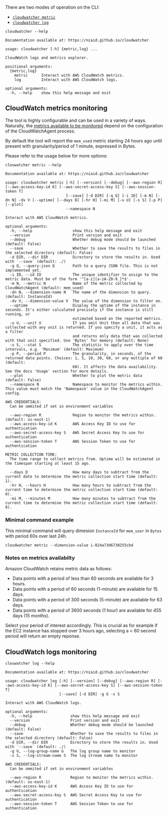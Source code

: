 There are two modes of operation on the CLI:

- [`cloudwatcher metric`](#cloudwatch-metrics-monitoring)
- [`cloudwatcher log`](#cloudwatch-logs-monitoring)

```
cloudwatcher --help
```

```
Documentation available at: https://niaid.github.io/cloudwatcher

usage: cloudwatcher [-h] {metric,log} ...

CloudWatch logs and metrics explorer.

positional arguments:
  {metric,log}
    metric      Interact with AWS CloudWatch metrics.
    log         Interact with AWS CloudWatch logs.

optional arguments:
  -h, --help    show this help message and exit
```

## CloudWatch metrics monitoring

The tool is highly configurable and can be used in a variety of ways. Naturally, the [metrics available to be monitored](https://docs.aws.amazon.com/AmazonCloudWatch/latest/monitoring/metrics-collected-by-CloudWatch-agent.html) depend on the configuration of the CloudWatchAgent process.

By default the tool will report the `mem_used` metric starting 24 hours ago until present with granularity/period of 1 minute, expressed in Bytes.

Please refer to the usage below for more options:

```
clouwatcher metric --help
```

```
Documentation available at: https://niaid.github.io/cloudwatcher

usage: cloudwatcher metric [-h] [--version] [--debug] [--aws-region R] [--aws-access-key-id K] [--aws-secret-access-key S] [--aws-session-token T]
                           [--save] [-d DIR] [-q Q] [-i ID] [-m N] [-dn N] -dv V [--uptime] [--days D] [-hr H] [-mi M] [-u U] [-s S] [-p P] [--plot]
                           --namespace N

Interact with AWS CloudWatch metrics.

optional arguments:
  -h, --help                  show this help message and exit
  --version                   Print version and exit
  --debug                     Whether debug mode should be launched (default: False)
  --save                      Whether to save the results to files in the selected directory (default: False)
  -d DIR, --dir DIR           Directory to store the results in. Used with `--save` (default: ./)
  -q Q, --query-json Q        Path to a query JSON file. This is not implemented yet.
  -i ID, --id ID              The unique identifier to assign to the metric data. Must be of the form '^[a-z][a-zA-Z0-9_]*$'.
  -m N, --metric N            Name of the metric collected by CloudWatchAgent (default: mem_used)
  -dn N, --dimension-name N   The name of the dimension to query. (default: InstanceId)
  -dv V, --dimension-value V  The value of the dimension to filter on.
  --uptime                    Display the uptime of the instance in seconds. It's either calculated precisely if the instance is still running, or
                              estimated based on the reported metrics.
  -u U, --unit U              If you omit Unit then all data that was collected with any unit is returned. If you specify a unit, it acts as a filter
                              and returns only data that was collected with that unit specified. Use 'Bytes' for memory (default: None)
  -s S, --stat S              The statistic to apply over the time intervals, e.g. 'Maximum' (default: Maximum)
  -p P, --period P            The granularity, in seconds, of the returned data points. Choices: 1, 5, 10, 30, 60, or any multiple of 60 (default:
                              60). It affects the data availability. See the docs 'Usage' section for more details.
  --plot                      Whether to plot the metric data (default: False)
  --namespace N               Namespace to monitor the metrics within. This value must match the 'Namespace' value in the CloudWatchAgent config.

AWS CREDENTIALS:
  Can be ommited if set in environment variables

  --aws-region R              Region to monitor the metrics within. (default: us-east-1)
  --aws-access-key-id K       AWS Access Key ID to use for authentication
  --aws-secret-access-key S   AWS Secret Access Key to use for authentication
  --aws-session-token T       AWS Session Token to use for authentication

METRIC COLLECTION TIME:
  The time range to collect metrics from. Uptime will be estimated in the timespan starting at least 15 ago.

  --days D                    How many days to subtract from the current date to determine the metric collection start time (default: 1).
  -hr H, --hours H            How many hours to subtract from the current time to determine the metric collection start time (default: 0).
  -mi M, --minutes M          How many minutes to subtract from the current time to determine the metric collection start time (default: 0).
```

### Minimal command example

This minimal command will query dimesion `InstanceId` for `mem_user` in `Bytes` with period 60s over last 24h.

```console
cloudwatcher metric --dimension-value i-024a73d6738255cbd
```

### Notes on metrics availabilty

Amazon CloudWatch retains metric data as follows:

- Data points with a period of less than 60 seconds are available for 3 hours.
- Data points with a period of 60 seconds (1-minute) are available for 15 days.
- Data points with a period of 300 seconds (5-minute) are available for 63 days.
- Data points with a period of 3600 seconds (1 hour) are available for 455 days (15 months).

Select your period of interest accordingly. This is crucial as for example if the EC2 instance has stopped over 3 hours ago, selecting a < 60 second period will return an empty reponse.

## CloudWatch logs monitoring

```
clouwatcher log --help
```

```
Documentation available at: https://niaid.github.io/cloudwatcher

usage: cloudwatcher log [-h] [--version] [--debug] [--aws-region R] [--aws-access-key-id K] [--aws-secret-access-key S] [--aws-session-token T]
                        [--save] [-d DIR] -g G -s S

Interact with AWS CloudWatch logs.

optional arguments:
  -h, --help                 show this help message and exit
  --version                  Print version and exit
  --debug                    Whether debug mode should be launched (default: False)
  --save                     Whether to save the results to files in the selected directory (default: False)
  -d DIR, --dir DIR          Directory to store the results in. Used with `--save` (default: ./)
  -g G, --log-group-name G   The log group name to monitor
  -s S, --log-stream-name S  The log stream name to monitor

AWS CREDENTIALS:
  Can be ommited if set in environment variables

  --aws-region R             Region to monitor the metrics within. (default: us-east-1)
  --aws-access-key-id K      AWS Access Key ID to use for authentication
  --aws-secret-access-key S  AWS Secret Access Key to use for authentication
  --aws-session-token T      AWS Session Token to use for authentication
```
